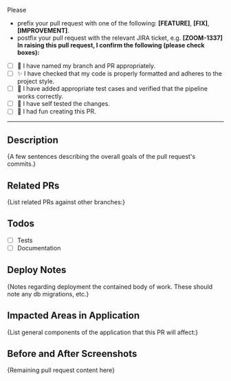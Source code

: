 Please 
- prefix your pull request with one of the following: **[FEATURE]**, **[FIX]**, **[IMPROVEMENT]**.
- postfix your pull request with the relevant JIRA ticket, e.g. **[ZOOM-1337]**
**In raising this pull request, I confirm the following (please check boxes):**
- [ ] 📝 I have named my branch and PR appropriately.
- [ ] ✨ I have checked that my code is properly formatted and adheres to the project style.
- [ ] 🤖 I have added appropriate test cases and verified that the pipeline works correctly.
- [ ] 💯 I have self tested the changes.
- [ ] 🥳 I had fun creating this PR.
---
## Description
{A few sentences describing the overall goals of the pull request's commits.}
## Related PRs
{List related PRs against other branches:}
## Todos
- [ ] Tests
- [ ] Documentation
## Deploy Notes
{Notes regarding deployment the contained body of work.  These should note any db migrations, etc.}
## Impacted Areas in Application
{List general components of the application that this PR will affect:}
## Before and After Screenshots
{Remaining pull request content here}

